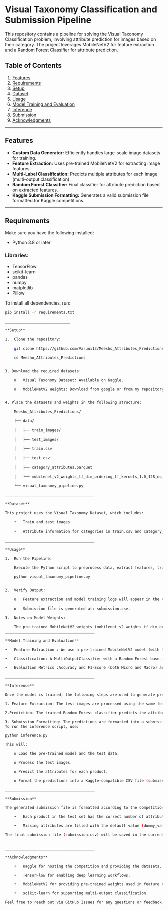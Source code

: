 # Visual Taxonomy Classification and Submission Pipeline

This repository contains a pipeline for solving the Visual Taxonomy Classification problem, involving attribute prediction for images based on their category. The project leverages MobileNetV2 for feature extraction and a Random Forest Classifier for attribute prediction.

## Table of Contents
1. [Features](#features)
2. [Requirements](#requirements)
3. [Setup](#setup)
4. [Dataset](#dataset)
5. [Usage](#usage)
6. [Model Training and Evaluation](#model-training-and-evaluation)
7. [Inference](#inference)
8. [Submission](#submission)
9. [Acknowledgments](#acknowledgments)
________________________________________

## Features

- **Custom Data Generator:** Efficiently handles large-scale image datasets for training.
- **Feature Extraction:** Uses pre-trained MobileNetV2 for extracting image features.
- **Multi-Label Classification:** Predicts multiple attributes for each image (multi-output classification).
- **Random Forest Classifier:** Final classifier for attribute prediction based on extracted features.
- **Kaggle Submission Formatting:** Generates a valid submission file formatted for Kaggle competitions.
________________________________________

## Requirements

Make sure you have the following installed:

- Python 3.8 or later

### Libraries:
- TensorFlow
- scikit-learn
- pandas
- numpy
- matplotlib
- Pillow

To install all dependencies, run:

```bash
pip install -r requirements.txt

_____________________________

**Setup**

1.	Clone the repository:
   
	git clone https://github.com/Varuni13/Meesho_Attributes_Predictions.git

	cd Meesho_Attributes_Predictions


3. Download the required datasets:

 	o	Visual Taxonomy Dataset: Available on Kaggle.

	o	MobileNetV2 Weights: Download from google or from my repository.


4. Place the datasets and weights in the following structure:
   
	Meesho_Attributes_Predictions/

	├── data/
	
	│   ├── train_images/
	
	│   ├── test_images/
	
	│   ├── train.csv
	
	│   ├── test.csv
	
	│   ├── category_attributes.parquet
	
	│   └── mobilenet_v2_weights_tf_dim_ordering_tf_kernels_1.0_128_no_top.h5
	
	└── visual_taxonomy_pipeline.py

________________________________________

**Dataset**

This project uses the Visual Taxonomy Dataset, which includes:

	•	Train and test images
 
	•	Attribute information for categories in train.csv and category_attributes.parquet.
 
________________________________________

**Usage**

1.	Run the Pipeline:

	Execute the Python script to preprocess data, extract features, train the model, and generate predictions:

	python visual_taxonomy_pipeline.py


2.	Verify Output:
   
	o	Feature extraction and model training logs will appear in the console.

	o	Submission file is generated at: submission.csv.

3. 	Notes on Model Weights:

	The pre-trained MobileNetV2 weights (mobilenet_v2_weights_tf_dim_ordering_tf_kernels_1.0_128_no_top.h5) must be 	downloaded separately and placed in the appropriate directory (/data/).
________________________________________

**Model Training and Evaluation**

•	Feature Extraction : We use a pre-trained MobileNetV2 model (with the top layers removed) to extract feature 		vectors from the images. These features are then used for classification.

•	Classification: A MultiOutputClassifier with a Random Forest base model is trained on the extracted features. This 	allows the model to predict multiple attributes for each image.

•	Evaluation Metrics :Accuracy and F1-Score (both Micro and Macro) are computed on the validation data to evaluate 	model performance.

________________________________________

**Inference**

Once the model is trained, the following steps are used to generate predictions for the test dataset:

1. Feature Extraction: The test images are processed using the same feature extraction pipeline.

2.Prediction: The trained Random Forest classifier predicts the attributes for each product.

3. Submission Formatting: The predictions are formatted into a submission.csv file, as required by the Kaggle competition.
To run the inference script, use:

python inference.py

This will:

	o Load the pre-trained model and the test data.

	o Process the test images.

	o Predict the attributes for each product.

	o Format the predictions into a Kaggle-compatible CSV file (submission.csv).

________________________________________

**Submission**

The generated submission file is formatted according to the competition requirements:

	•	Each product in the test set has the correct number of attributes predicted.

	•	Missing attributes are filled with the default value (dummy_value).

The final submission file (submission.csv) will be saved in the current directory.


________________________________________

**Acknowledgments**

	•	Kaggle for hosting the competition and providing the datasets.

	•	TensorFlow for enabling deep learning workflows.

	•	MobileNetV2 for providing pre-trained weights used in feature extraction.

	•	scikit-learn for supporting multi-output classification.

Feel free to reach out via GitHub Issues for any questions or feedback.


